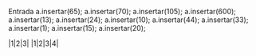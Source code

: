 Entrada
a.insertar(65);
a.insertar(70);
a.insertar(105);
a.insertar(600);
a.insertar(13);
a.insertar(24);
a.insertar(10);
a.insertar(44);
a.insertar(33);
a.insertar(1);
a.insertar(15);
a.insertar(20);

|1|2|3|
|1|2|3|4|